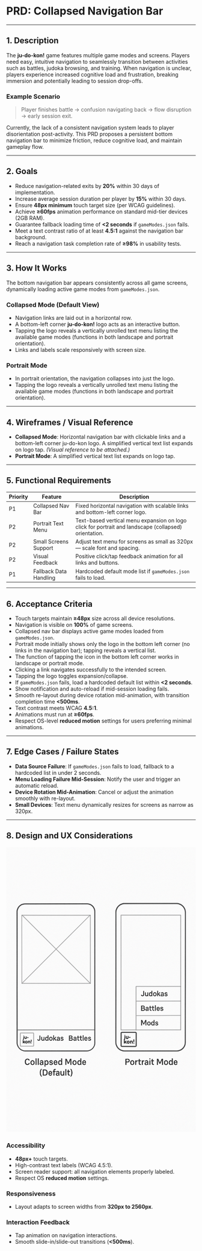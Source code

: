 # PRD: Collapsed Navigation Bar

---

## 1. Description

The **ju-do-kon!** game features multiple game modes and screens. Players need easy, intuitive navigation to seamlessly transition between activities such as battles, judoka browsing, and training. When navigation is unclear, players experience increased cognitive load and frustration, breaking immersion and potentially leading to session drop-offs.

### Example Scenario

> Player finishes battle → confusion navigating back → flow disruption → early session exit.

Currently, the lack of a consistent navigation system leads to player disorientation post-activity. This PRD proposes a persistent bottom navigation bar to minimize friction, reduce cognitive load, and maintain gameplay flow.

---

## 2. Goals

- Reduce navigation-related exits by **20%** within 30 days of implementation.
- Increase average session duration per player by **15%** within 30 days.
- Ensure **48px minimum** touch target size (per WCAG guidelines).
- Achieve **≥60fps** animation performance on standard mid-tier devices (2GB RAM).
- Guarantee fallback loading time of **<2 seconds** if `gameModes.json` fails.
- Meet a text contrast ratio of at least **4.5:1** against the navigation bar background.
- Reach a navigation task completion rate of **≥98%** in usability tests.

---

## 3. How It Works

The bottom navigation bar appears consistently across all game screens, dynamically loading active game modes from `gameModes.json`.

### Collapsed Mode (Default View)

- Navigation links are laid out in a horizontal row.
- A bottom-left corner **ju-do-kon!** logo acts as an interactive button.
- Tapping the logo reveals a vertically unrolled text menu listing the available game modes (functions in both landscape and portrait orientation).
- Links and labels scale responsively with screen size.

### Portrait Mode

- In portrait orientation, the navigation collapses into just the logo.
- Tapping the logo reveals a vertically unrolled text menu listing the available game modes (functions in both landscape and portrait orientation).

---

## 4. Wireframes / Visual Reference

- **Collapsed Mode**: Horizontal navigation bar with clickable links and a bottom-left corner ju-do-kon logo. A simplified vertical text list expands on logo tap. _(Visual reference to be attached.)_
- **Portrait Mode**: A simplified vertical text list expands on logo tap.

---

## 5. Functional Requirements

| Priority | Feature                | Description                                                                                          |
| -------- | ---------------------- | ---------------------------------------------------------------------------------------------------- |
| P1       | Collapsed Nav Bar      | Fixed horizontal navigation with scalable links and bottom-left corner logo.                         |
| P2       | Portrait Text Menu     | Text-based vertical menu expansion on logo click for portrait and landscape (collapsed) orientation. |
| P2       | Small Screens Support  | Adjust text menu for screens as small as 320px — scale font and spacing.                             |
| P2       | Visual Feedback        | Positive click/tap feedback animation for all links and buttons.                                     |
| P1       | Fallback Data Handling | Hardcoded default mode list if `gameModes.json` fails to load.                                       |

---

## 6. Acceptance Criteria

- Touch targets maintain **≥48px** size across all device resolutions.
- Navigation is visible on **100%** of game screens.
- Collapsed nav bar displays active game modes loaded from `gameModes.json`.
- Portrait mode initially shows only the logo in the bottom left corner (no links in the navigation bar); tapping reveals a vertical list.
- The function of tapping the icon in the bottom left corner works in landscape or portrait mode.
- Clicking a link navigates successfully to the intended screen.
- Tapping the logo toggles expansion/collapse.
- If `gameModes.json` fails, load a hardcoded default list within **<2 seconds**.
- Show notification and auto-reload if mid-session loading fails.
- Smooth re-layout during device rotation mid-animation, with transition completion time **<500ms**.
- Text contrast meets WCAG **4.5:1**.
- Animations must run at **≥60fps**.
- Respect OS-level **reduced motion** settings for users preferring minimal animations.

---

## 7. Edge Cases / Failure States

- **Data Source Failure**: If `gameModes.json` fails to load, fallback to a hardcoded list in under 2 seconds.
- **Menu Loading Failure Mid-Session**: Notify the user and trigger an automatic reload.
- **Device Rotation Mid-Animation**: Cancel or adjust the animation smoothly with re-layout.
- **Small Devices**: Text menu dynamically resizes for screens as narrow as 320px.

---

## 8. Design and UX Considerations

![Wireframe of Navigation Bar Collapsed](/design/mockups/mockupFooterNavigationCollapsed1.png)

### Accessibility

- **48px+** touch targets.
- High-contrast text labels (WCAG 4.5:1).
- Screen reader support: all navigation elements properly labeled.
- Respect OS **reduced motion** settings.

### Responsiveness

- Layout adapts to screen widths from **320px to 2560px**.

### Interaction Feedback

- Tap animation on navigation interactions.
- Smooth slide-in/slide-out transitions (**<500ms**).
